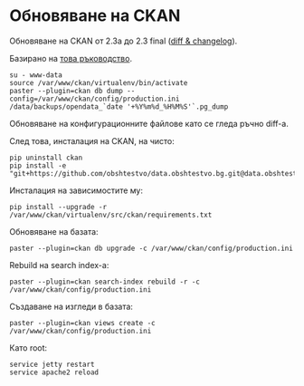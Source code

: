 # Обновяване на CKAN

Обновяване на CKAN от 2.3a до 2.3 final ([diff & changelog](https://github.com/obshtestvo/data.obshtestvo.bg/compare/930fc27...ckan-2.3)).

Базирано на [това ръководство](http://docs.ckan.org/en/latest/maintaining/upgrading/upgrade-source.html).

    su - www-data
    source /var/www/ckan/virtualenv/bin/activate
    paster --plugin=ckan db dump --config=/var/www/ckan/config/production.ini /data/backups/opendata_`date '+%Y%m%d_%H%M%S'`.pg_dump

Обновяване на конфигурационните файлове като се гледа ръчно diff-а.

След това, инсталация на CKAN, на чисто:

    pip uninstall ckan
    pip install -e "git+https://github.com/obshtestvo/data.obshtestvo.bg.git@data.obshtestvo.bg#egg=ckan"

Инсталация на зависимостите му:

    pip install --upgrade -r /var/www/ckan/virtualenv/src/ckan/requirements.txt

Обновяване на базата:

    paster --plugin=ckan db upgrade -c /var/www/ckan/config/production.ini

Rebuild на search index-а:

    paster --plugin=ckan search-index rebuild -r -c /var/www/ckan/config/production.ini

Създаване на изгледи в базата:

    paster --plugin=ckan views create -c /var/www/ckan/config/production.ini

Като root:

    service jetty restart
    service apache2 reload
